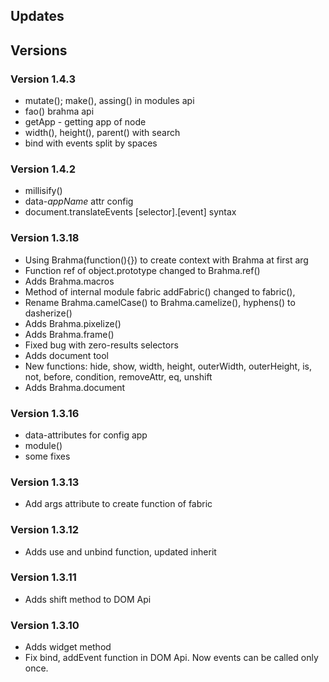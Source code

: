 Updates
--

## Versions
### Version 1.4.3
- mutate(); make(), assing() in modules api
- fao() brahma api
- getApp - getting app of node
- width(), height(), parent() with search
- bind with events split by spaces

### Version 1.4.2
- millisify()
- data-*appName* attr config
- document.translateEvents [selector].[event] syntax

### Version 1.3.18
- Using Brahma(function(){}) to create context with Brahma at first arg
- Function ref of object.prototype changed to Brahma.ref()
- Adds Brahma.macros
- Method of internal module fabric addFabric() changed to fabric(), 
- Rename Brahma.camelCase() to Brahma.camelize(), hyphens() to dasherize()
- Adds Brahma.pixelize() 
- Adds Brahma.frame()
- Fixed bug with zero-results selectors
- Adds document tool
- New functions: hide, show, width, height, outerWidth, outerHeight, is, not, before, condition, removeAttr, eq, unshift
- Adds Brahma.document

### Version 1.3.16
- data-attributes for config app
- module()
- some fixes

### Version 1.3.13
- Add args attribute to create function of fabric

### Version 1.3.12
- Adds use and unbind function, updated inherit

### Version 1.3.11
- Adds shift method to DOM Api

### Version 1.3.10
- Adds widget method
- Fix bind, addEvent function in DOM Api. Now events can be called only once.


